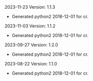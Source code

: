 2023-11-23 Version: 1.1.3
- Generated python2 2018-12-01 for cr.

2023-11-03 Version: 1.1.2
- Generated python2 2018-12-01 for cr.

2023-09-27 Version: 1.2.0
- Generated python2 2018-12-01 for cr.

2023-08-22 Version: 1.1.0
- Generated python2 2018-12-01 for cr.

